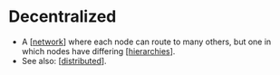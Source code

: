 # Decentralized

- A [[network]] where each node can route to many others, but one in which nodes have differing [[hierarchies]].
- See also: [[distributed]].


[//begin]: # "Autogenerated link references for markdown compatibility"
[network]: network "Network"
[hierarchies]: hierarchies "Hierarchies"
[distributed]: distributed "Distributed"
[agora]: agora "Agora"
[//end]: # "Autogenerated link references"